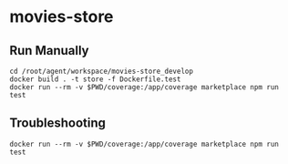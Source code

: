 # movies-store

## Run Manually
```
cd /root/agent/workspace/movies-store_develop
docker build . -t store -f Dockerfile.test
docker run --rm -v $PWD/coverage:/app/coverage marketplace npm run test
```

## Troubleshooting
```
docker run --rm -v $PWD/coverage:/app/coverage marketplace npm run test
```
